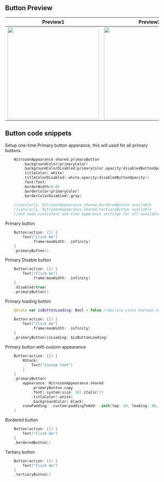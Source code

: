 
## Button Preview

| Preview1 | Preview2 | Preview3 | Preview4 | Preview5 |
| ---      | ---       | ---       | ---       | ---       |
| <img src="https://raw.githubusercontent.com/hitendra-gofynd/nitrozen-ios/master/Example-Nitrozen-SwiftUI/Example-Nitrozen-SwiftUI/Preview%20Content/buttons1.png" width="300"> | <img src="https://raw.githubusercontent.com/hitendra-gofynd/nitrozen-ios/master/Example-Nitrozen-SwiftUI/Example-Nitrozen-SwiftUI/Preview%20Content/buttons2.png" width="300"> | <img src="https://raw.githubusercontent.com/hitendra-gofynd/nitrozen-ios/master/Example-Nitrozen-SwiftUI/Example-Nitrozen-SwiftUI/Preview%20Content/buttons3.png" width="300"> | <img src="https://raw.githubusercontent.com/hitendra-gofynd/nitrozen-ios/master/Example-Nitrozen-SwiftUI/Example-Nitrozen-SwiftUI/Preview%20Content/buttons4.png" width="300"> | <img src="https://raw.githubusercontent.com/hitendra-gofynd/nitrozen-ios/master/Example-Nitrozen-SwiftUI/Example-Nitrozen-SwiftUI/Preview%20Content/buttons5.png" width="300"> |

## Button code snippets
Setup one-time Primary button apperance, this will used for all primary buttons.  
```swift
	NitrozenAppearance.shared.primaryButton
		.backgroundColor(primaryColor)
		.backgroundColorDisabled(primaryColor.opacity(disabledButtonOpacity))
		.titleColor(.white)
		.titleColorDisabled(.white.opacity(disabledButtonOpacity))
		.font(font)
		.borderWidth(0.0)
		.borderColor(primaryColor)
		.borderColorDisabled(.gray)
		
	//similarly, NitrozenAppearance.shared.borderedButton available
	//similarly, NitrozenAppearance.shared.tertiaryButton available
	//and same consistent one-time apperance settings for all available UI-Elements, e.g. NitrozenAppearance.shared.textfield
```
		
			
Primary button
```swift
	Button(action: {}) {
		Text("Click me")
			.frame(maxWidth: .infinity)
	}
	.primaryButton()
```
Primary Disable button
```swift
	Button(action: {}) {
		Text("Click me")
			.frame(maxWidth: .infinity)
	}
	.disabled(true)
	.primaryButton()
```
Primary loading button
```swift
	@State var isButtonLoading: Bool = false //declare state boolean at view level
	
	Button(action: {}) {
		Text("Click me")
			.frame(maxWidth: .infinity)
	}
	.primaryButton(isLoading: $isButtonLoading)
```
Primary button with custom appearance
```swift
	Button(action: {}) {
		HStack{
			Text("Custom font")
		}
	}
	.primaryButton(
		appearance: NitrozenAppearance.shared
			.primaryButton.copy
			.font(.system(size: 10).italic())
			.titleColor(.white)
			.backgroundColor(.black),
		viewPadding: .custom(paddingToAdd: .init(top: 20, leading: 80, bottom: 20, trailing: 80))
	)
```
Bordered button
```swift
	Button(action: {}) {
		Text("Click me")
	}
	.borderedButton()
```
Tertiary button
```swift
	Button(action: {}) {
		Text("Click me")
	}
	.tertiaryButton()
```
